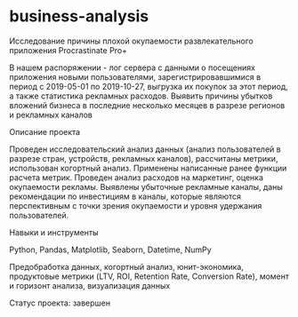 # business-analysis
Исследование причины плохой окупаемости развлекательного приложения Procrastinate Pro+

В нашем распоряжении - лог сервера с данными о посещениях приложения новыми пользователями, зарегистрировавшимися в период с 2019-05-01 по 2019-10-27, выгрузка их покупок за этот период, а также статистика рекламных расходов. Выявить причины убытков вложений бизнеса в последние несколько месяцев в разрезе регионов и рекламных каналов

Описание проекта

Проведен исследовательский анализ данных (анализ пользователей в разрезе стран, устройств, рекламных каналов), рассчитаны метрики, использован когортный анализ. Применены написанные ранее функции расчета метрик. Проведен анализ расходов на маркетинг, оценка окупаемости рекламы. Выявлены убыточные рекламные каналы, даны рекомендации по инвестициям в каналы, которые являются перспективным с точки зрения окупаемости и уровня удержания пользователей.

Навыки и инструменты

Python, Pandas, Matplotlib, Seaborn, Datetime, NumPy

Предобработка данных, когортный анализ, юнит-экономика, продуктовые метрики (LTV, ROI, Retention Rate, Conversion Rate), момент и горизонт анализа, визуализация данных

Статус проекта: завершен
